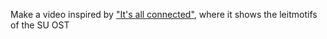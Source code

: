 Make a video inspired by ["It's all connected"](https://youtu.be/DdA_axFJZSg), where it shows the leitmotifs of the SU OST
